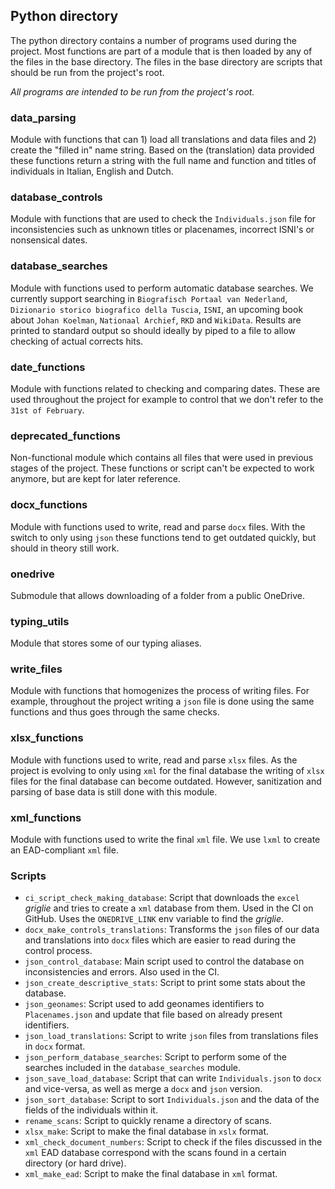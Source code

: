 ## Python directory

The python directory contains a number of programs used during the project. Most functions are part of a module that is then loaded by any of the files in the base directory. The files in the base directory are scripts that should be run from the project's root.

_All programs are intended to be run from the project's root._

### data_parsing

Module with functions that can 1) load all translations and data files and 2) create the "filled in" name string. Based on the (translation) data provided these functions return a string with the full name and function and titles of individuals in Italian, English and Dutch.

### database_controls

Module with functions that are used to check the `Individuals.json` file for inconsistencies such as unknown titles or placenames, incorrect ISNI's or nonsensical dates.

### database_searches

Module with functions used to perform automatic database searches. We currently support searching in `Biografisch Portaal van Nederland`, `Dizionario storico biografico della Tuscia`, `ISNI`, an upcoming book about `Johan Koelman`, `Nationaal Archief`, `RKD` and `WikiData`. Results are printed to standard output so should ideally by piped to a file to allow checking of actual corrects hits.

### date_functions

Module with functions related to checking and comparing dates. These are used throughout the project for example to control that we don't refer to the `31st of February`.

### deprecated_functions

Non-functional module which contains all files that were used in previous stages of the project. These functions or script can't be expected to work anymore, but are kept for later reference.

### docx_functions

Module with functions used to write, read and parse `docx` files. With the switch to only using `json` these functions tend to get outdated quickly, but should in theory still work.

### onedrive

Submodule that allows downloading of a folder from a public OneDrive.

### typing_utils

Module that stores some of our typing aliases.

### write_files

Module with functions that homogenizes the process of writing files. For example, throughout the project writing a `json` file is done using the same functions and thus goes through the same checks.

### xlsx_functions

Module with functions used to write, read and parse `xlsx` files. As the project is evolving to only using `xml` for the final database the writing of `xlsx` files for the final database can become outdated. However, sanitization and parsing of base data is still done with this module.

### xml_functions

Module with functions used to write the final `xml` file. We use `lxml` to create an EAD-compliant `xml` file.

### Scripts

- `ci_script_check_making_database`: Script that downloads the `excel` _griglie_ and tries to create a `xml` database from them. Used in the CI on GitHub. Uses the `ONEDRIVE_LINK` env variable to find the _griglie_.
- `docx_make_controls_translations`: Transforms the `json` files of our data and translations into `docx` files which are easier to read during the control process.
- `json_control_database`: Main script used to control the database on inconsistencies and errors. Also used in the CI.
- `json_create_descriptive_stats`: Script to print some stats about the database.
- `json_geonames`: Script used to add geonames identifiers to `Placenames.json` and update that file based on already present identifiers.
- `json_load_translations`: Script to write `json` files from translations files in `docx` format.
- `json_perform_database_searches`: Script to perform some of the searches included in the `database_searches` module.
- `json_save_load_database`: Script that can write `Individuals.json` to `docx` and vice-versa, as well as merge a `docx` and `json` version.
- `json_sort_database`: Script to sort `Individuals.json` and the data of the fields of the individuals within it.
- `rename_scans`: Script to quickly rename a directory of scans.
- `xlsx_make`: Script to make the final database in `xslx` format.
- `xml_check_document_numbers`: Script to check if the files discussed in the `xml` EAD database correspond with the scans found in a certain directory (or hard drive).
- `xml_make_ead`: Script to make the final database in `xml` format.
